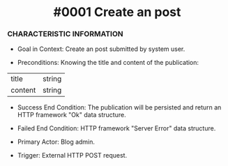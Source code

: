 <h1 align="center">#0001 Create an post</h1>

<h3>CHARACTERISTIC INFORMATION</h3>

- Goal in Context: Create an post submitted by system user.

- Preconditions: Knowing the title and content of the publication:
<table>
  <tr>
    <td>title</td>
    <td>string</td>
  </tr>
  <tr>
    <td>content</td>
    <td>string</td>
  </tr>
</table>

- Success End Condition: The publication will be persisted and return an HTTP framework "Ok" data structure.

- Failed End Condition: HTTP framework "Server Error" data structure.

- Primary Actor: Blog admin.

- Trigger: External HTTP POST request.
